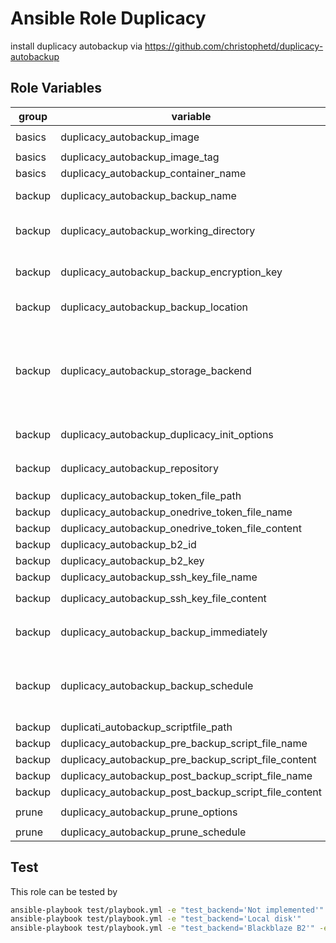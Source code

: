 # Ansible Role Duplicacy

install duplicacy autobackup via https://github.com/christophetd/duplicacy-autobackup

## Role Variables

| group | variable | default | description |
| --- | --- | ---| --- |
| basics | duplicacy_autobackup_image | `ghcr.io/christophetd/duplicacy-autobackup` | the image for duplicacy autobackup |
| basics | duplicacy_autobackup_image_tag | `v1.5.0` | the tag for `duplicacy_autobackup_image` |
| basics | duplicacy_autobackup_container_name | `duplicacy-autobackup` | the name for duplicacy autobackup container |
| backup | duplicacy_autobackup_backup_name | | the value for `BACKUP_NAME`, e.g. the name of the backup |
| backup | duplicacy_autobackup_working_directory | | the path to mount as `data`, e.g. the working directory for duplicacy which is the default path for the repository to backup |
| backup | duplicacy_autobackup_backup_encryption_key | | the value for `BACKUP_ENCRYPTION_KEY`, e.g.  the passphrase to encrypt teh backups with before they are stored remotely |
| backup | duplicacy_autobackup_backup_location | | the value for `BACKUP_LOCATION`, e.g. the [Duplicacy URI](https://github.com/gilbertchen/duplicacy/wiki/Storage-Backends) of where to store the backups |
| backup | duplicacy_autobackup_storage_backend | | the storage backend, possible values are  <br /><ol><li>`Local disk`</li><li>`Backblaze B2`</li><li>`SSH/SFTP Password`</li><li>`SSH/SFTP Keyfile`</li><li>`Onedrive`</li></ol> |
| backup | duplicacy_autobackup_duplicacy_init_options | `''` | the value for `DUPLICACY_INIT_OPTIONS`, e.g. the options for `duplicacy init` |
| backup | duplicacy_autobackup_repository | `"{{ duplicacy_autobackup_working_directory }}"` | the path mounted as `/repository` for possible use in `duplicacy_autobackup_duplicacy_init_options` |
| backup | duplicacy_autobackup_token_file_path | `/srv/duplicacy-autobackup/token` | the path where the token files are created |
| backup | duplicacy_autobackup_onedrive_token_file_name | `one-token.json`| the filename for `ONEDRIVE_TOKEN_FILE` |
| backup | duplicacy_autobackup_onedrive_token_file_content | | the content for `ONEDRIVE_TOKEN_FILE` |
| backup | duplicacy_autobackup_b2_id | | the value for `B2_ID` |
| backup | duplicacy_autobackup_b2_key | | the value for `B2_KEY` |
| backup | duplicacy_autobackup_ssh_key_file_name | | the filename for the ssh key file |
| backup | duplicacy_autobackup_ssh_key_file_content | | the content for `duplicacy_autobackup_ssh_key_file_name` |
| backup | duplicacy_autobackup_backup_immediately | `'no'` | the value for `BACKUP_IMMEDIATELY`, e.g. if a backup should be performed immediately after the container is started (`'yes'` or `'no'`) |
| backup | duplicacy_autobackup_backup_schedule | `0 1 * * *` | the value for `BACKUP_SCHEDULE`, e.g. cron-like string to define the frequency at which backups should be made (e.g. 0 2 * * * for Every day at 2am). Note that this string should be indicated in the UTC timezone. |
| backup | duplicati_autobackup_scriptfile_path | `/srv/duplicacy-autobackup/scripts` | the path where the scripts are create |
| backup | duplicacy_autobackup_pre_backup_script_file_name | `pre-backup.sh` | the filename for the pre backum script |
| backup | duplicacy_autobackup_pre_backup_script_file_content |  | the content for `/scripts/pre-backup.sh` |
| backup | duplicacy_autobackup_post_backup_script_file_name | `post-backup.sh` | the filename for the post backum script |
| backup | duplicacy_autobackup_post_backup_script_file_content |  | the content for `/scripts/post-backup.sh` |
| prune | duplicacy_autobackup_prune_options | `-keep 365:3650 -keep 30:365 -keep 7:30 -keep 1:7 -a` | the value for `DUPLICACY_PRUNE_OPTIONS` |
| prune | duplicacy_autobackup_prune_schedule | `0 4 * * *` | the value for `PRUNE_SCHEDULE` |

## Test

This role can be tested by
```bash
ansible-playbook test/playbook.yml -e "test_backend='Not implemented'"
ansible-playbook test/playbook.yml -e "test_backend='Local disk'"
ansible-playbook test/playbook.yml -e "test_backend='Blackblaze B2'" -e@test/.blackblaze_b2.yml
```
